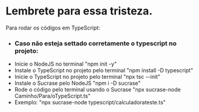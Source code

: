 # Lembrete para essa tristeza.

Para rodar os códigos em TypeScript: 

- ### Caso não esteja settado corretamente o typescript no projeto:
- Inicie o NodeJS no terminal "npm init -y"
- Instale o TypeScript no projeto pelo terminal "npm install -D typescript"
- Inicie o TypeScript no projeto pelo terminal "npx tsc --init"
- Instale o Sucrase pelo NodeJS "npm i -D sucrase"
- Rode o código pelo terminal usando o Sucrase "npx sucrase-node Caminho/Para/oTypeScript.ts"
- Exemplo: "npx sucrase-node typescript/calculadorateste.ts"
